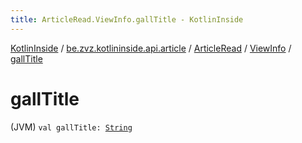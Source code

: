 ```yaml
---
title: ArticleRead.ViewInfo.gallTitle - KotlinInside
---
```


[KotlinInside](../../../index.html) / [be.zvz.kotlininside.api.article](../../index.html) / [ArticleRead](../index.html) / [ViewInfo](index.html) / [gallTitle](./gall-title.html)

# gallTitle

(JVM) `val gallTitle: `[`String`](https://kotlinlang.org/api/latest/jvm/stdlib/kotlin/-string/index.html)